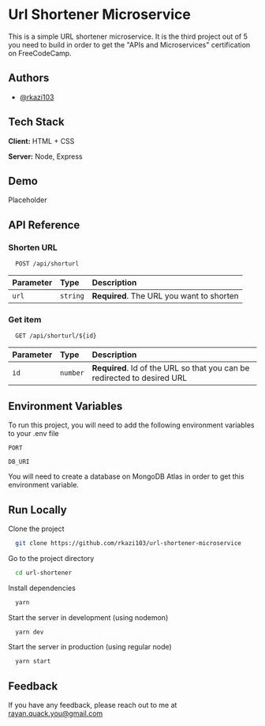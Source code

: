 # Url Shortener Microservice

This is a simple URL shortener microservice. It is the third project out of 5 you need to build in order to get the "APIs and Microservices" certification on FreeCodeCamp.

## Authors

- [@rkazi103](https://www.github.com/rkazi103)

## Tech Stack

**Client:** HTML + CSS

**Server:** Node, Express

## Demo

Placeholder

## API Reference

### Shorten URL

```http
  POST /api/shorturl
```

| Parameter | Type     | Description                               |
| :-------- | :------- | :---------------------------------------- |
| `url`     | `string` | **Required**. The URL you want to shorten |

### Get item

```http
  GET /api/shorturl/${id}
```

| Parameter | Type     | Description                                                              |
| :-------- | :------- | :----------------------------------------------------------------------- |
| `id`      | `number` | **Required**. Id of the URL so that you can be redirected to desired URL |


## Environment Variables

To run this project, you will need to add the following environment variables to your .env file

`PORT`

`DB_URI`

You will need to create a database on MongoDB Atlas in order to get this environment variable.

## Run Locally

Clone the project

```bash
  git clone https://github.com/rkazi103/url-shortener-microservice
```

Go to the project directory

```bash
  cd url-shortener
```

Install dependencies

```bash
  yarn
```

Start the server in development (using nodemon)

```bash
  yarn dev
```

Start the server in production (using regular node)

```bash
  yarn start
```

## Feedback

If you have any feedback, please reach out to me at rayan.quack.you@gmail.com
